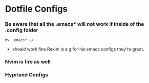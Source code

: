 # Dotfile Configs


### Be aware that all the .emacs* will not work if inside of the .config folder 

```shell
mv .emacs* ~/
```

- should work fine Rexim is a g for his emacs configs they're great.


### Nvim is fire as well




### Hyprland Configs



